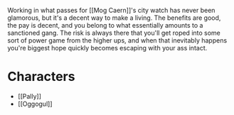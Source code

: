 Working in what passes for [[Mog Caern]]'s city watch has never been glamorous, but it's a decent way to make a living. The benefits are good, the pay is decent, and you belong to what essentially amounts to a sanctioned gang. The risk is always there that you'll get roped into some sort of power game from the higher ups, and when that inevitably happens you're biggest hope quickly becomes escaping with your ass intact.

# Characters
- [[Pally]]
- [[Oggogul]]
